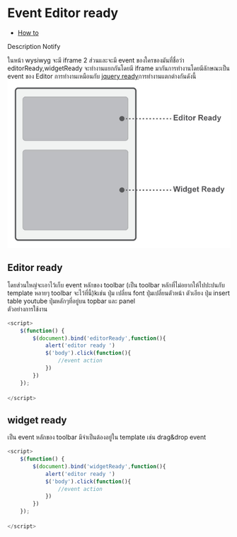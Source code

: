# Event Editor ready
  - [How to](#how-to) 


Description Notify

ในหน้า wysiwyg จะมี iframe 2 ส่วนและจะมี event  ของใครของมันที่ชื่อว่า editorReady,widgetReady จะทำงานแยกกันโดยมี iframe มากันการทำงานโดยมีลักษณะเป็น event ของ Editor การทำงานเหมือนกับ [jquery ready](https://api.jquery.com/ready/)การทำงานแตกต่างกันดังนี้
![editorready](/en/images/editorready.jpg)
## Editor ready
โดยส่วนใหญ่จะเอาไว้เก็บ event หลักของ toolbar (เป็น toolbar หลักที่ไม่อยากให้ไปปะปนกับ template หลายๆ toolbar จะไว้ที่นี้)kเช่น ปุ่ม เปลี่ยน font ปุ่มเปลี่ยนตัวหน้า ตัวเอียง ปุ่ม insert table youtube ปุ่มหลักๆที่อยู่บน topbar และ panel
<br>
ตัวอย่างการใช้งาน
```js
<script>
    $(function() {
  	    $(document).bind('editorReady',function(){
            alert('editor ready ')
            $('body').click(function(){
                //event action
            })
        })
    });

</script>
```
## widget ready
เป็น event หลักของ toolbar มีจำเป็นต้องอยู่ใน template เช่น drag&drop event 
```js
<script>
    $(function() {
  	    $(document).bind('widgetReady',function(){
            alert('editor ready ')
            $('body').click(function(){
                //event action
            })
        })
    });

</script>
```



